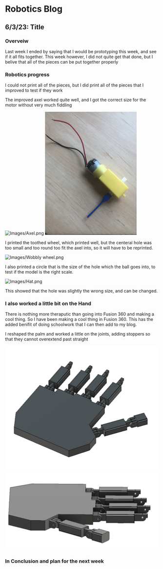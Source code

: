 # Robotics Blog 

## 6/3/23: Title

### Overveiw

Last week I ended by saying that I would be prototyping this week, and see if it all fits together. This week however, I did not quite get that done, but I belive that all of the pieces can be put together properly

### Robotics progress


I could not print all of the pieces, but I did print all of the pieces that I improved to test if they work

The improved axel worked quite well, and I got the correct size for the motor without very much fiddling

<img src="../Images/Improved Axel copy.png" width=300px alt="Images/Axel.png">

<img src="../Images/Improved Axel Fit.png" width=300px alt="Images/Axel.png">


I printed the toothed wheel, which printed well, but the centeral hole was too small and too round too fit the axel into, so it will have to be reprinted.

<img src="../Images/Improved Wheel Prototype.png" width=500px alt="Images/Wobbly wheel.png">


I also printed a circle that is the size of the hole which the ball goes into, to test if the model is the right scale.

<img src="../Images/Prototype Ball.png" width=600px alt="Images/Hat.png">

This showed that the hole was slightly the wrong size, and can be changed.

### I also worked a little bit on the Hand

There is nothing more theraputic than going into Fusion 360 and making a cool thing. So I have been making a cool thing in Fusion 360. This has the added benifit of doing schoolwork that I can then add to my blog.

I reshaped the palm and worked a little on the joints, adding stoppers so that they cannot overextend past straight

<img src="../Images/Robotic Hand Progress 1.png" width=600px alt="Images/Hand1.png">
<img src="../Images/Robotic Hand Progress 2.png" width=600px alt="Images/Hand2.png">


### In Conclusion and plan for the next week

